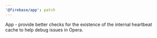 ```yaml
---
'@firebase/app': patch
---
```


App - provide better checks for the existence of the internal heartbeat cache to help debug issues in Opera.
